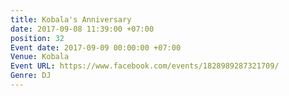 ```yaml
---
title: Kobala's Anniversary
date: 2017-09-08 11:39:00 +07:00
position: 32
Event date: 2017-09-09 00:00:00 +07:00
Venue: Kobala
Event URL: https://www.facebook.com/events/1828989287321709/
Genre: DJ
---
```


